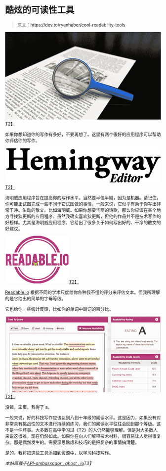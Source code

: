# 酷炫的可读性工具

> 原文：<https://dev.to/ryanhaber/cool-readability-tools>

[![Cool Readability Tools](img/62196ed7ba2435aac14eedac56af412e.png)T2】](https://res.cloudinary.com/practicaldev/image/fetch/s--l2xQlJqv--/c_limit%2Cf_auto%2Cfl_progressive%2Cq_auto%2Cw_880/http://api-ambassador.ghost.io/conteimg/2017/06/Magnifying_glass_with_focus_on_glass.jpg)

如果你想知道你的写作有多好，不要再想了。这里有两个很好的应用程序可以帮助你评估你的写作。

[![Cool Readability Tools](img/ef28357a42a121d8d88c374ca88fad92.png)T2】](http://www.hemingwayapp.com/)

海明威应用程序旨在提高你的写作水平。当然要半信半疑，因为是机器。请记住，你可能正试图完成一些不同于它试图做的事情。一般来说，它似乎有助于你写出非常干净、生动的散文。比如海明威。如果你想要华丽的诗歌，那么你应该在某个地方寻找狄更斯的应用程序。虽然我确实喜欢狄更斯，但他的作品并不是技术写作的好榜样。尤其是海明威应用程序，它给出了很多关于如何写出好的、干净的散文的好建议。

[![Cool Readability Tools](img/3c25a046caec5202c458e1ed70c32827.png)T2】](https://readable.io/text/)

[Readable.io](https://readable.io/text/) 根据不同的学术尺度给你各种我不懂的评分来评估文本。但我所理解的是它给出的简单的字母等级。

它也给你一些统计反馈，比如你的单词中副词的百分比。

[![Cool Readability Tools](img/b4cc425674dd657a90310e93e4b45ac1.png)T2】](https://res.cloudinary.com/practicaldev/image/fetch/s--oajxObcQ--/c_limit%2Cf_auto%2Cfl_progressive%2Cq_auto%2Cw_880/http://api-ambassador.ghost.io/conteimg/2017/06/readingScore.png)

没错，笨蛋。我得了 a。

一般来说，好的科技写作应该达到八到十年级的阅读水平。这是因为，如果没有对非常具有挑战性的文本进行持续的练习，我们的阅读水平往往会回到那个等级。这不是一件坏事。大多数在高中学习过《T2》的人仍然能够理解。但是对大多数人来说这很难，现在仍然如此。如果你在向人们解释技术材料，很容易让人觉得很复杂。那是偶然发生的。需要深思熟虑和技巧的是把复杂的事情搞清楚。

是的，我将把这些工具添加到[资源中，以学习科技写作](https://dev.to/ryanhaber/resources-to-learn-tech-writing-temp-slug-6364548)。

*本帖原载于[API-ambassador . ghost . io](http://api-ambassador.ghost.io/cool-readability-tools/)T3】*